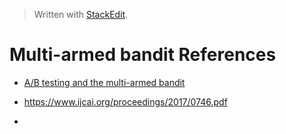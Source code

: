


> Written with [StackEdit](https://stackedit.io/).

# Multi-armed bandit References

 - [A/B testing and the multi-armed bandit](http://blog.yhat.com/posts/the-beer-bandit.html)

- https://www.ijcai.org/proceedings/2017/0746.pdf
- 
<!--stackedit_data:
eyJoaXN0b3J5IjpbLTI4MDY1NTk1OF19
-->